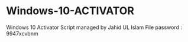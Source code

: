 # Windows-10-ACTIVATOR
Windows 10 Activator Script managed by Jahid UL Islam
File password : 9947xcvbnm

